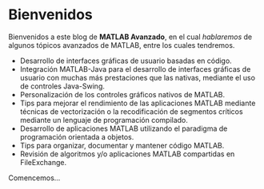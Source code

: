 # Bienvenidos

Bienvenidos a este blog de **MATLAB Avanzado**, en el cual *hablaremos* de algunos tópicos avanzados 
de MATLAB, entre los cuales tendremos.

* Desarrollo de interfaces gráficas de usuario basadas en código. 
* Integración MATLAB-Java para el desarrollo de interfaces gráficas de usuario con muchas más prestaciones que las nativas, mediante el uso de controles Java-Swing.
* Personalización de los controles gráficos nativos de MATLAB.
* Tips para mejorar el rendimiento de las aplicaciones MATLAB mediante técnicas de vectorización o la recodificación 
de segmentos críticos mediante un lenguaje de programación compilado.
* Desarrollo de aplicaciones MATLAB utilizando el paradigma de programación orientada a objetos.
* Tips para organizar, documentar y mantener código MATLAB.
* Revisión de algoritmos y/o aplicaciones MATLAB compartidas en FileExchange.

Comencemos...